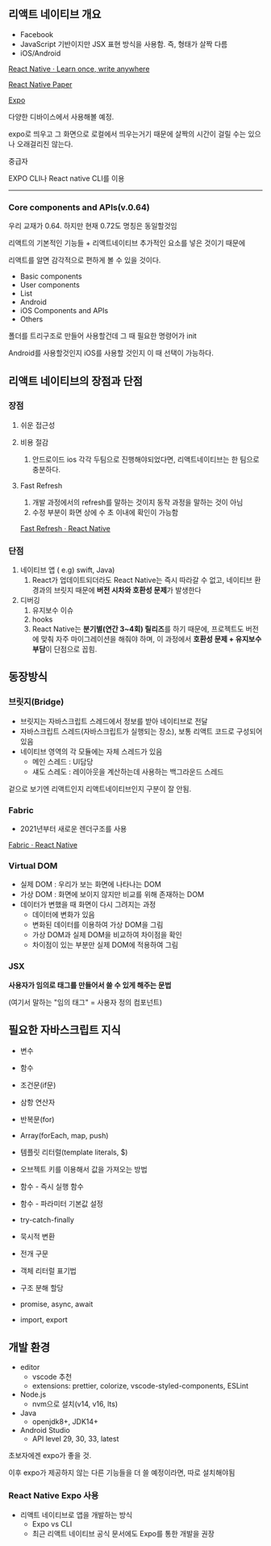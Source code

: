 ## 리액트 네이티브 개요

- Facebook
- JavaScript 기반이지만 JSX 표현 방식을 사용함. 즉, 형태가 살짝 다름
- iOS/Android

[React Native · Learn once, write anywhere](https://reactnative.dev/)

[React Native Paper](https://callstack.github.io/react-native-paper/)

[Expo](https://expo.dev/)

다양한 디바이스에서 사용해볼 예정.

expo로 띄우고 그 화면으로 로컬에서 띄우는거기 때문에 살짝의 시간이 걸릴 수는 있으나 오래걸리진 않는다.

중급자

EXPO CLI나 React native CLI를 이용

---

### Core components and APIs(v.0.64)

우리 교재가 0.64. 하지만 현재 0.72도 명칭은 동일할것임

리액트의 기본적인 기능들 + 리액트네이티브 추가적인 요소를 넣은 것이기 때문에

리액트를 알면 감각적으로 편하게 볼 수 있을 것이다.

+ Basic components
+ User components
+ List
+ Android
+ iOS Components and APIs
+ Others

폴더를 트리구조로 만들어 사용할건데 그 때 필요한 명령어가 init

Android를 사용할것인지 iOS를 사용할 것인지 이 때 선택이 가능하다.

## 리액트 네이티브의 장점과 단점

### 장점

1. 쉬운 접근성
2. 비용 절감
    1. 안드로이드 ios 각각 두팀으로 진행해야되었다면, 리액트네이티브는 한 팀으로 충분하다.
3. Fast Refresh
    1. 개발 과정에서의 refresh를 말하는 것이지 동작 과정을 말하는 것이 아님
    2. 수정 부분이 화면 상에 수 초 이내에 확인이 가능함
    
    [Fast Refresh · React Native](https://reactnative.dev/docs/fast-refresh)
    

### 단점

1. 네이티브 앱 ( e.g) swift, Java)
    1. React가 업데이트되더라도 React Native는 즉시 따라갈 수 없고, 네이티브 환경과의 브릿지 때문에 **버전 시차와 호환성 문제**가 발생한다
2. 디버깅
    1. 유지보수 이슈
    2. hooks 
    3. React Native는 **분기별(연간 3~4회) 릴리즈**를 하기 때문에, 프로젝트도 버전에 맞춰 자주 마이그레이션을 해줘야 하며, 이 과정에서 **호환성 문제 + 유지보수 부담**이 단점으로 꼽힘.

## 동장방식

### 브릿지(Bridge)

- 브릿지는 자바스크립트 스레드에서 정보를 받아 네이티브로 전달
- 자바스크립트 스레드(자바스크립트가 실행되는 장소), 보통 리액트 코드로 구성되어있음
- 네이티브 영역의 각 모듈에는 자체 스레드가 있음
    - 메인 스레드 : UI담당
    - 섀도 스레도 : 레이아웃을 계산하는데 사용하는 백그라운드 스레드

겉으로 보기엔 리액트인지 리액트네이티브인지 구분이 잘 안됨.

### Fabric

- 2021년부터 새로운 렌더구조를 사용

[Fabric · React Native](https://reactnative.dev/architecture/fabric-renderer)

### Virtual DOM

- 실제 DOM : 우리가 보는 화면에 나타나는 DOM
- 가상 DOM : 화면에 보이지 않지만 비교를 위해 존재하는 DOM
- 데이터가 변했을 때 화면이 다시 그려지는 과정
    - 데이터에 변화가 있음
    - 변화된 데이터를 이용하여 가상 DOM을 그림
    - 가상 DOM과 실제 DOM을 비교하여 차이점을 확인
    - 차이점이 있는 부분만 실제 DOM에 적용하여 그림

### JSX

**사용자가 임의로 태그를 만들어서 쓸 수 있게 해주는 문법**

(여기서 말하는 "임의 태그" = 사용자 정의 컴포넌트)

## 필요한 자바스크립트 지식

- 변수
- 함수
- 조건문(if문)
- 삼항 연산자
- 반복문(for)
- Array(forEach, map, push)
- 템플릿 리터럴(template literals, $)
- 오브젝트 키를 이용해서 값을 가져오는 방법

- 함수 - 즉시 실행 함수
- 함수 - 파라미터 기본값 설정
- try-catch-finally
- 묵시적 변환
- 전개 구문
- 객체 리터럴 표기법
- 구조 분해 할당
- promise, async, await
- import, export

## 개발 환경

- editor
    - vscode 추천
    - extensions: prettier, colorize, vscode-styled-components, ESLint
- Node.js
    - nvm으로 설치(v14, v16, lts)
- Java
    - openjdk8+, JDK14+
- Android Studio
    - API level 29, 30, 33, latest

초보자에겐 expo가 좋을 것.

이후 expo가 제공하지 않는 다른 기능들을 더 쓸 예정이라면, 따로 설치해야됨

### React Native Expo 사용

- 리액트 네이티브로 앱을 개발하는 방식
    - Expo vs CLI
    - 최근 리액트 네이티브 공식 문서에도 Expo를 통한 개발을 권장